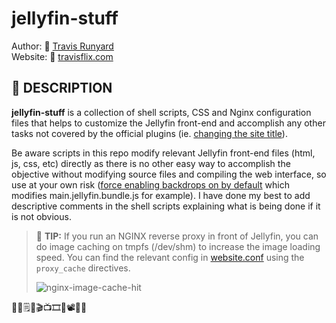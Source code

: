 # jellyfin-stuff

Author: 📧 [Travis Runyard](mailto:travisrunyard@gmail.com)<br>
Website: 🔗 [travisflix.com](https://travisflix.com)<br>

## 📜 DESCRIPTION

**jellyfin-stuff** is a collection of shell scripts, CSS and Nginx configuration files that helps to customize the Jellyfin front-end and accomplish any other tasks not covered by the official plugins (ie. [changing the site title](https://github.com/visualblind/jellyfin-stuff/blob/master/shell-scripts/jellyfin-set-title.sh)).


Be aware scripts in this repo modify relevant Jellyfin front-end files (html, js, css, etc) directly as there is no other easy way to accomplish the objective without modifying source files and compiling the web interface, so use at your own risk ([force enabling backdrops on by default](https://github.com/visualblind/jellyfin-stuff/blob/master/shell-scripts/jellyfin-backdrops-enable.sh) which modifies main.jellyfin.bundle.js for example). I have done my best to add descriptive comments in the shell scripts explaining what is being done if it is not obvious.


> 📌 **TIP:** If you run an NGINX reverse proxy in front of Jellyfin, you can do image caching on tmpfs (/dev/shm) to increase the image loading speed. You can find the relevant config in [website.conf](https://github.com/visualblind/jellyfin-stuff/blob/master/nginx/website.conf#L126) using the `proxy_cache` directives.<p>![nginx-image-cache-hit](https://i.ibb.co/R2HwVMW/nginx-image-cache-hit.png)</p>


📃📄🗒️🧾🎬📺🎞️🎥📽️🎱📌